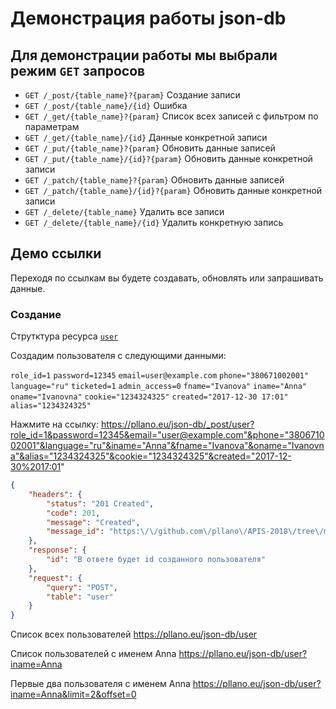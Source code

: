 # Демонстрация работы json-db

## Для демонстрации работы мы выбрали режим `GET` запросов
- `GET /_post/{table_name}?{param}` Создание записи
- `GET /_post/{table_name}/{id}` Ошибка
- `GET /_get/{table_name}?{param}` Список всех записей с фильтром по параметрам
- `GET /_get/{table_name}/{id}` Данные конкретной записи
- `GET /_put/{table_name}?{param}` Обновить данные записей
- `GET /_put/{table_name}/{id}?{param}` Обновить данные конкретной записи
- `GET /_patch/{table_name}?{param}` Обновить данные записей
- `GET /_patch/{table_name}/{id}?{param}` Обновить данные конкретной записи
- `GET /_delete/{table_name}` Удалить все записи
- `GET /_delete/{table_name}/{id}` Удалить конкретную запись

## Демо ссылки
Переходя по ссылкам вы будете создавать, обновлять  или запрашивать данные.

### Создание
Струтктура ресурса [`user`](https://github.com/pllano/db.json/blob/master/db/user.md)

Создадим пользователя с следующими данными:

`role_id=1` `password=12345` `email=user@example.com` `phone="380671002001"` `language="ru"` `ticketed=1` `admin_access=0` `fname="Ivanova"` `iname="Anna"` `oname="Ivanovna"` `cookie="1234324325"` `created="2017-12-30 17:01"` `alias="1234324325"`

Нажмите на ссылку: https://pllano.eu/json-db/_post/user?role_id=1&password=12345&email="user@example.com"&phone="380671002001"&language="ru"&iname="Anna"&fname="Ivanova"&oname="Ivanovna"&alias="1234324325"&cookie="1234324325"&created="2017-12-30%2017:01"

```json
{
    "headers": {
        "status": "201 Created",
        "code": 201,
        "message": "Created",
        "message_id": "https:\/\/github.com\/pllano\/APIS-2018\/tree\/master\/http-codes\/201.md"
    },
    "response": {
        "id": "В ответе будет id созданного пользователя"
    },
    "request": {
        "query": "POST",
        "table": "user"
    }
}
```

Список всех пользователей 
https://pllano.eu/json-db/user

Список пользователей с именем Anna 
https://pllano.eu/json-db/user?iname=Anna

Первые два пользователя с именем Anna 
https://pllano.eu/json-db/user?iname=Anna&limit=2&offset=0
